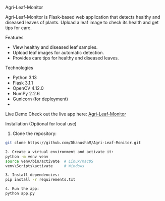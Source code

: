 Agri-Leaf-Monitor

Agri-Leaf-Monitor is Flask-based web application that detects healthy and diseased leaves of plants. Upload a leaf image to check its health and get tips for care.

Features
- View healthy and diseased leaf samples.
- Upload leaf images for automatic detection.
- Provides care tips for healthy and diseased leaves.

Technologies
- Python 3.13  
- Flask 3.1.1  
- OpenCV 4.12.0  
- NumPy 2.2.6  
- Gunicorn (for deployment)
-  
 Live Demo
Check out the live app here: [Agri-Leaf-Monitor](https://agri-leaf-monitor-1.onrender.com)

Installation (Optional for local use)
1. Clone the repository:
```bash
git clone https://github.com/DhanushaM/Agri-Leaf-Monitor.git

2. Create a virtual environment and activate it:
python -m venv venv
source venv/bin/activate  # Linux/macOS
venv\Scripts\activate     # Windows

3. Install dependencies:
pip install -r requirements.txt

4. Run the app:
python app.py


